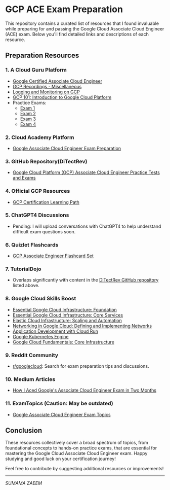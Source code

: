 # GCP ACE Exam Preparation

This repository contains a curated list of resources that I found invaluable while preparing for and passing the Google Cloud Associate Cloud Engineer (ACE) exam. Below you'll find detailed links and descriptions of each resource.

## Preparation Resources

### 1. A Cloud Guru Platform
- [Google Certified Associate Cloud Engineer](https://learn.acloud.guru/course/google-certified-associate-cloud-engineer/)
- [GCP Recordings - Miscellaneous](https://learn.acloud.guru/course/e927f4b5-b7c3-4619-b3c6-e529c1ceca00/dashboard)
- [Logging and Monitoring on GCP](https://learn.acloud.guru/course/d6fb013d-ab5b-440d-b2f0-ba51b650e6e2/dashboard)
- [GCP 101: Introduction to Google Cloud Platform](https://learn.acloud.guru/course/gcp-101/dashboard)
- Practice Exams:
  - [Exam 1](https://practice-exam.acloud.guru/gcp-certified-associate-cloud-engineer?_ga=2.107374274.1304349605.1719001231-896851803.1716618925)
  - [Exam 2](https://practice-exam.acloud.guru/f667fc10-8e6d-4635-aebf-7c74e20c765c?_ga=2.107374274.1304349605.1719001231-896851803.1716618925)
  - [Exam 3](https://practice-exam.acloud.guru/898d36b1-5a7b-4529-8ea6-8ca50536e44e?_ga=2.107374274.1304349605.1719001231-896851803.1716618925)
  - [Exam 4](https://practice-exam.acloud.guru/d1f2e22b-1cfa-41ff-a271-7b7b5bc5c979?_ga=2.42828389.1304349605.1719001231-896851803.1716618925)

### 2. Cloud Academy Platform
- [Google Associate Cloud Engineer Exam Preparation](https://cloudacademy.com/learning-paths/google-associate-cloud-engineer-exam-preparation-844/)

### 3. GitHub Repository(DiTectRev)
- [Google Cloud Platform (GCP) Associate Cloud Engineer Practice Tests and Exams](https://github.com/Ditectrev/Google-Cloud-Platform-GCP-Associate-Cloud-Engineer-Practice-Tests-Exams-Questions-Answers)

### 4. Official GCP Resources
- [GCP Certification Learning Path](https://cloud.google.com/learn/certification/cloud-engineer)

### 5. ChatGPT4 Discussions
- Pending: I will upload conversations with ChatGPT4 to help understand difficult exam questions soon.

### 6. Quizlet Flashcards
- [GCP Associate Engineer Flashcard Set](https://quizlet.com/434286726/gcp-assoc-engineeer-flash-card-set-2-flash-cards/)

### 7. TutorialDojo
- Overlaps significantly with content in the [DiTectRev GitHub repository](https://github.com/Ditectrev/Google-Cloud-Platform-GCP-Associate-Cloud-Engineer-Practice-Tests-Exams-Questions-Answers) listed above.

### 8. Google Cloud Skills Boost
- [Essential Google Cloud Infrastructure: Foundation](https://www.cloudskillsboost.google/course_templates/648)
- [Essential Google Cloud Infrastructure: Core Services](https://www.cloudskillsboost.google/course_templates/637)
- [Elastic Cloud Infrastructure: Scaling and Automation](https://www.cloudskillsboost.google/course_templates/654)
- [Networking in Google Cloud: Defining and Implementing Networks](https://www.cloudskillsboost.google/course_templates/645)
- [Application Development with Cloud Run](https://www.cloudskillsboost.google/course_templates/625)
- [Google Kubernetes Engine](https://www.cloudskillsboost.google/course_templates/636)
- [Google Cloud Fundamentals: Core Infrastructure](https://www.cloudskillsboost.google/course_templates/2)

### 9. Reddit Community
- [r/googlecloud](https://www.reddit.com/r/googlecloud/): Search for exam preparation tips and discussions.

### 10. Medium Articles
- [How I Aced Google's Associate Cloud Engineer Exam in Two Months](https://abishaik.medium.com/how-i-aced-googles-associate-cloud-engineer-exam-in-two-months-ce71782992cc)

### 11. ExamTopics (Caution: May be outdated)
- [Google Associate Cloud Engineer Exam Topics](https://www.examtopics.com/exams/google/associate-cloud-engineer/)

## Conclusion

These resources collectively cover a broad spectrum of topics, from foundational concepts to hands-on practice exams, that are essential for mastering the Google Cloud Associate Cloud Engineer exam. Happy studying and good luck on your certification journey!

Feel free to contribute by suggesting additional resources or improvements!

---

*SUMAMA ZAEEM*
